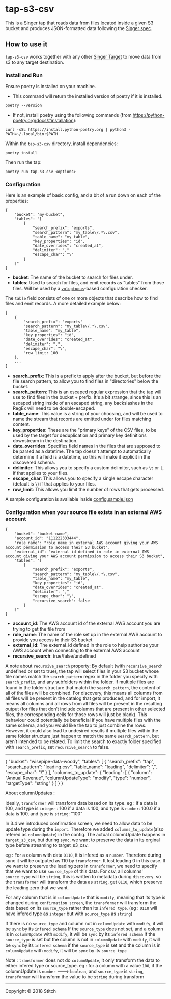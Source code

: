 # tap-s3-csv

This is a [Singer](https://singer.io) tap that reads data from files located inside a given S3 bucket and produces JSON-formatted data following the [Singer spec](https://github.com/singer-io/getting-started/blob/master/SPEC.md).

## How to use it

`tap-s3-csv` works together with any other [Singer Target](https://singer.io) to move data from s3 to any target destination.

### Install and Run

Ensure poetry is installed on your machine.

- This command will return the installed version of poetry if it is installed.

```
poetry --version
```

- If not, install poetry using the following commands (from https://python-poetry.org/docs/#installation):

```
curl -sSL https://install.python-poetry.org | python3 -
PATH=~/.local/bin:$PATH
```

Within the `tap-s3-csv` directory, install dependencies:

```
poetry install
```

Then run the tap:

```
poetry run tap-s3-csv <options>
```

### Configuration

Here is an example of basic config, and a bit of a run down on each of the properties:

```
{
    "bucket": "my-bucket",
    "tables": "[
        {
            "search_prefix": "exports",
            "search_pattern": "my_table\/.*\.csv",
            "table_name": "my_table",
            "key_properties": "id",
            "date_overrides": "created_at",
            "delimiter": ","
            "escape_char": "\"
        }
    ]"
}
```

- **bucket**: The name of the bucket to search for files under.
- **tables**: Used to search for files, and emit records as "tables" from those files. Will be used by a [`voluptuous`](https://github.com/alecthomas/voluptuous)-based configuration checker.

The `table` field consists of one or more objects that describe how to find files and emit records. A more detailed example below:

```
[
    {
        "search_prefix": "exports"
        "search_pattern": "my_table\/.*\.csv",
        "table_name": "my_table",
        "key_properties": "id",
        "date_overrides": "created_at",
        "delimiter": ",",
        "escape_char": "\",
        "row_limit: 100
    },
    ...
]
```

- **search_prefix**: This is a prefix to apply after the bucket, but before the file search pattern, to allow you to find files in "directories" below the bucket.
- **search_pattern**: This is an escaped regular expression that the tap will use to find files in the bucket + prefix. It's a bit strange, since this is an escaped string inside of an escaped string, any backslashes in the RegEx will need to be double-escaped.
- **table_name**: This value is a string of your choosing, and will be used to name the stream that records are emitted under for files matching content.
- **key_properties**: These are the "primary keys" of the CSV files, to be used by the target for deduplication and primary key definitions downstream in the destination.
- **date_overrides**: Specifies field names in the files that are supposed to be parsed as a datetime. The tap doesn't attempt to automatically determine if a field is a datetime, so this will make it explicit in the discovered schema.
- **delimiter**: This allows you to specify a custom delimiter, such as `\t` or `|`, if that applies to your files.
- **escape_char**: This allows you to specify a single escape character (default is `\`) if that applies to your files.
- **row_limit**: This allows you limit the number of rows that gets processed.

A sample configuration is available inside [config.sample.json](config.sample.json)

### Configuration when your source file exists in an external AWS account

```
{
    "bucket": "bucket-name",
    "account_id": "111222333444",
    "role_name": "role name in external AWS account giving your AWS account permission to access their S3 bucket",
    "external_id": "external id defined in role in external AWS account giving your AWS account permission to access their S3 bucket",
    "tables": "[
        {
            "search_prefix": "exports",
            "search_pattern": "my_table\/.*\.csv",
            "table_name": "my_table",
            "key_properties": "id",
            "date_overrides": "created_at",
            "delimiter": ","
            "escape_char": "\",
            "recursive_search": false
        }
    ]"
}
```

- **account_id**: The AWS account id of the external AWS account you are trying to get the file from
- **role_name**: The name of the role set up in the external AWS account to provide you access to their S3 bucket
- **external_id**: The external_id defined in the role to help authorize your AWS account when connecting to the external AWS account
- **recursive_search**: true/false/undefined

A note about `recursive_search` property: By default (with `recursive_search` undefined or set to true), the tap will select files in your S3 bucket whose file names match the `search_pattern` regex in the folder you specify with `search_prefix`, and any subfolders within the folder. If multiple files are found in the folder structure that match the `search_pattern`, the content of all of the files will be combined. For discovery, this means all columns from all files will be present in the catalog that gets produced, and for import, it means all columns and all rows from all files will be present in the resulting output (for files that don’t include columns that are present in other selected files, the corresponding cells for those rows will just be blank). This behaviour could potentially be beneficial if you have multiple files with the same schema, and you would like the tap to just combine the rows. However, it could also lead to undesired results if multiple files within the same folder structure just happen to match the same `search_pattern`, but aren’t intended to be related. To limit the search to exactly folder specified with `search_prefix`, set `recursive_search` to false.

---

{
"bucket": "wisepipe-data-woody",
"tables": [
{
"search_prefix": "tap",
"search_pattern": "leading.csv",
"table_name": "leading",
"delimiter": ",",
"escape_char": "\\"
}
],
"columns_to_update": {
"leading": [
{
"column": "Annual Revenue",
"columnUpdateType": "modify",
"type": "number",
"targetType": "string"
}
]
}
}

About columnUpdates :

Ideally, `transformer` will transform data based on its type.
eg :
if a data is 100, and type is `integer` : 100
if a data is 100, and type is `number`: 100.0
if a data is 100, and type is `string`: "100"

In 3.4 we introduced confirmation screen, we need to allow data to be update type during the `import`. Therefore we added `columns_to_update`(also refered as `columnUpdate`) in the config.
The actual columnUpdate happens in `target_s3_csv`, but during `sync`, we want to preserve the data in its orginal type before streaming to target_s3_csv.

eg : For a column with data `0110`, it is infered as a `number`. Therefore during sync it will be outputed as 110 by `transformer`. It lost leading 0 in this case.
If we want to preserve the leading zero in `transformer`, we need to specify that we want to use `source_type` of this data. For csv, all columns' `source_type` will be `string`, this is written to metadata during `discovery`. so the `transformer` will transform the data as `string`, get `0110`, which preserve the leading zero that we want.

For any column that is in `columnUpdate` that is `modify`, meaning that its type is changed during `confirmation screen`, the `transformer` will transform the data based on its `source_type`
rather than its `infered type`. (eg : `0110` will have infered type as `integer` but with `source_type` as `string`)

If there is no `source_type` and column not in `columnUpdate` with `modify`, it will be `sync` by its `infered schema`
If the `source_type` does not set, and a column is in `columnUpdate` with `modify`, it will be `sync` by its `infered schema`
If the `source_type` is set but the column is not in `columnUpdate` with `modify`, it will be `sync` by its `infered schema`
if the `source_type` is set and the column is in `columnUpdate` with `modify`, it will be `sync` by its `source_type`

Note : `transformer` does not do `columnUpdate`, it only transform the data to either infered type or source_type.
eg :
for a column with a value `100`, if the columnUpdate is `number` ---> `boolean`, and `source_type` is `string`,
`transformer` will transform the value to be `string` during transform

---

Copyright &copy; 2018 Stitch
